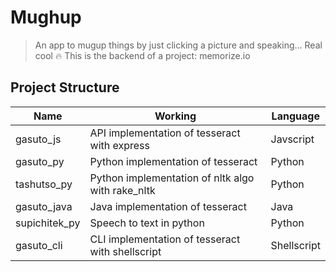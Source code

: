 # Mughup

> An app to mugup things by just clicking a picture and speaking... Real cool 🔥
> This is the backend of a project: memorize.io

## Project Structure

| Name          | Working                                           | Language    |
| ------------- | ------------------------------------------------- | ----------- |
| gasuto_js     | API implementation of tesseract with express      | Javscript   |
| gasuto_py     | Python implementation of tesseract                | Python      |
| tashutso_py   | Python implementation of nltk algo with rake_nltk | Python      |
| gasuto_java   | Java implementation of tesseract                  | Java        |
| supichitek_py | Speech to text in python                          | Python      |
| gasuto_cli    | CLI implementation of tesseract with shellscript  | Shellscript |
